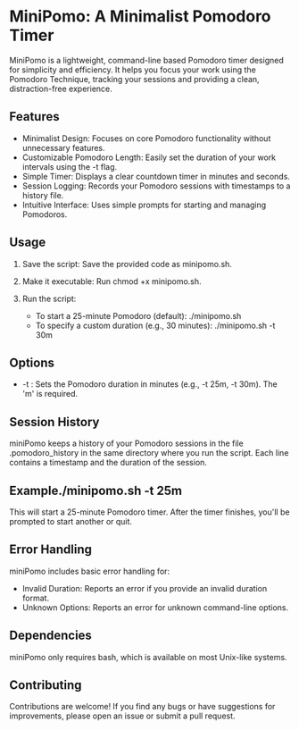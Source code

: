# MiniPomo: A Minimalist Pomodoro Timer

MiniPomo is a lightweight, command-line based Pomodoro timer designed for simplicity and efficiency.  It helps you focus your work using the Pomodoro Technique, tracking your sessions and providing a clean, distraction-free experience.

## Features

* Minimalist Design:  Focuses on core Pomodoro functionality without unnecessary features.
* Customizable Pomodoro Length: Easily set the duration of your work intervals using the -t flag.
* Simple Timer: Displays a clear countdown timer in minutes and seconds.
* Session Logging:  Records your Pomodoro sessions with timestamps to a history file.
* Intuitive Interface: Uses simple prompts for starting and managing Pomodoros.

## Usage

1.  Save the script: Save the provided code as minipomo.sh.
2.  Make it executable:  Run chmod +x minipomo.sh.
3.  Run the script:

    *   To start a 25-minute Pomodoro (default): ./minipomo.sh
    *   To specify a custom duration (e.g., 30 minutes): ./minipomo.sh -t 30m

## Options

*   -t <duration>: Sets the Pomodoro duration in minutes (e.g., -t 25m, -t 30m). The 'm' is required.

## Session History

miniPomo keeps a history of your Pomodoro sessions in the file .pomodoro_history in the same directory where you run the script. Each line contains a timestamp and the duration of the session.

## Example./minipomo.sh -t 25m

This will start a 25-minute Pomodoro timer.  After the timer finishes, you'll be prompted to start another or quit.

## Error Handling

miniPomo includes basic error handling for:

*   Invalid Duration:  Reports an error if you provide an invalid duration format.
*   Unknown Options: Reports an error for unknown command-line options.


## Dependencies

miniPomo only requires bash, which is available on most Unix-like systems.


## Contributing

Contributions are welcome!  If you find any bugs or have suggestions for improvements, please open an issue or submit a pull request.
